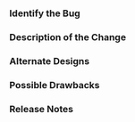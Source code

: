 ### Identify the Bug

<!--

Link to the issue describing the bug that you're fixing.

If there is not yet an issue for your bug, please open a new issue and then link to that issue in your pull request.
Note: In some cases, one person's "bug" is another person's "feature." If the pull request does not address an existing issue with the "bug" label, the maintainers have the final say on whether the current behavior is a bug.

-->

### Description of the Change

<!--

We must be able to understand the design of your change from this description. If we can't get a good idea of what the code will be doing from the description here, the pull request may be closed at the maintainers' discretion. Keep in mind that the maintainer reviewing this PR may not be familiar with or have worked with the code here recently, so please walk us through the concepts.

-->

### Alternate Designs

<!-- Explain what other alternates were considered and why the proposed version was selected -->

### Possible Drawbacks

<!-- What are the possible side-effects or negative impacts of the code change? -->

### Release Notes

<!--

Please describe the changes in a single line that explains this improvement in
terms that a user can understand. This text will be used in Atom's release notes.

If this change is not user-facing or notable enough to be included in release notes
you may use the strings "Not applicable" or "N/A" here.

Examples:

- The GitHub package now allows you to add co-authors to commits.
- Fixed an issue where multiple cursors did not work in a file with a single line.
- Increased the performance of searching and replacing across a whole project.

-->
